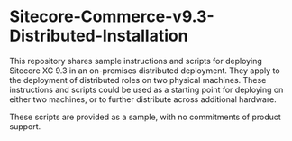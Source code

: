 # Sitecore-Commerce-v9.3-Distributed-Installation

This repository shares sample instructions and scripts for deploying Sitecore XC 9.3 in an on-premises distributed deployment. They apply to the deployment of distributed roles on two physical machines. These instructions and scripts could be used as a starting point for deploying on either two machines, or to further distribute across additional hardware.

These scripts are provided as a sample, with no commitments of product support.
